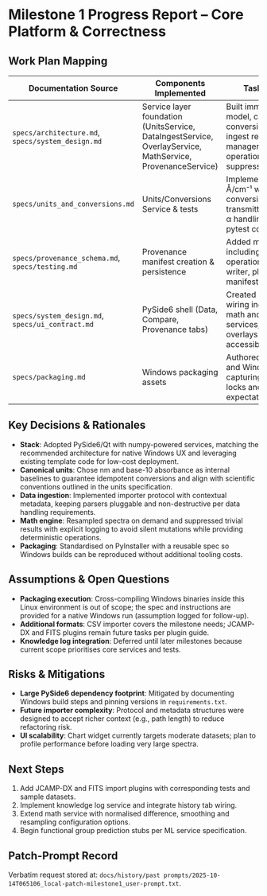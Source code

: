 # Milestone 1 Progress Report – Core Platform & Correctness

## Work Plan Mapping

| Documentation Source | Components Implemented | Tasks Completed |
| --- | --- | --- |
| `specs/architecture.md`, `specs/system_design.md` | Service layer foundation (UnitsService, DataIngestService, OverlayService, MathService, ProvenanceService) | Built immutable `Spectrum` model, canonical unit conversions, pluggable ingest registry, overlay manager and math operations with suppression logging. |
| `specs/units_and_conversions.md` | Units/Conversions Service & tests | Implemented nm/µm/Å/cm⁻¹ wavelength conversions, transmittance/absorbance/α handling and round-trip pytest coverage. |
| `specs/provenance_schema.md`, `specs/testing.md` | Provenance manifest creation & persistence | Added manifest builder including checksums, operations log and JSON writer, plus unit tests for manifest integrity. |
| `specs/system_design.md`, `specs/ui_contract.md` | PySide6 shell (Data, Compare, Provenance tabs) | Created responsive Qt UI wiring ingest, overlay, math and provenance services, with chart overlays and keyboard-accessible controls. |
| `specs/packaging.md` | Windows packaging assets | Authored PyInstaller spec and Windows build guide capturing dependency locks and smoke test expectations. |

## Key Decisions & Rationales

- **Stack**: Adopted PySide6/Qt with numpy-powered services, matching the recommended architecture for native Windows UX and leveraging existing template code for low-cost deployment.
- **Canonical units**: Chose nm and base-10 absorbance as internal baselines to guarantee idempotent conversions and align with scientific conventions outlined in the units specification.
- **Data ingestion**: Implemented importer protocol with contextual metadata, keeping parsers pluggable and non-destructive per data handling requirements.
- **Math engine**: Resampled spectra on demand and suppressed trivial results with explicit logging to avoid silent mutations while providing deterministic operations.
- **Packaging**: Standardised on PyInstaller with a reusable spec so Windows builds can be reproduced without additional tooling costs.

## Assumptions & Open Questions

- **Packaging execution**: Cross-compiling Windows binaries inside this Linux environment is out of scope; the spec and instructions are provided for a native Windows run (assumption logged for follow-up).
- **Additional formats**: CSV importer covers the milestone needs; JCAMP-DX and FITS plugins remain future tasks per plugin guide.
- **Knowledge log integration**: Deferred until later milestones because current scope prioritises core services and tests.

## Risks & Mitigations

- **Large PySide6 dependency footprint**: Mitigated by documenting Windows build steps and pinning versions in `requirements.txt`.
- **Future importer complexity**: Protocol and metadata structures were designed to accept richer context (e.g., path length) to reduce refactoring risk.
- **UI scalability**: Chart widget currently targets moderate datasets; plan to profile performance before loading very large spectra.

## Next Steps

1. Add JCAMP-DX and FITS import plugins with corresponding tests and sample datasets.
2. Implement knowledge log service and integrate history tab wiring.
3. Extend math service with normalised difference, smoothing and resampling configuration options.
4. Begin functional group prediction stubs per ML service specification.

## Patch-Prompt Record

Verbatim request stored at: `docs/history/past prompts/2025-10-14T065106_local-patch-milestone1_user-prompt.txt`.
